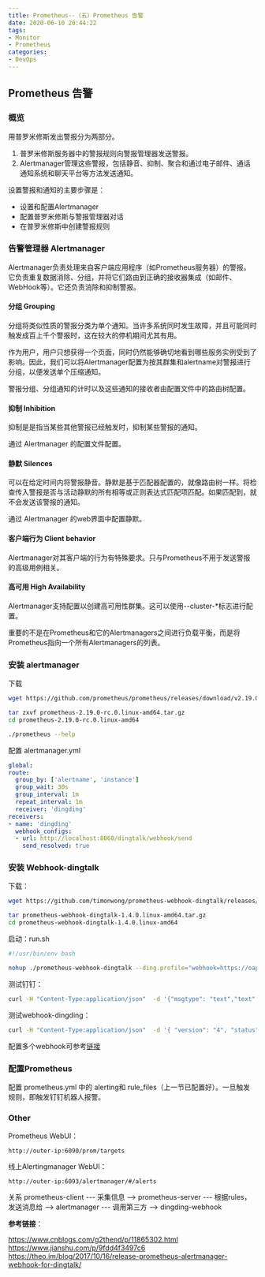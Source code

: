 ```yaml
---
title: Prometheus--（五）Prometheus 告警
date: 2020-06-10 20:44:22
tags:
- Monitor
- Prometheus
categories:
- DevOps
---
```

## Prometheus 告警

### 概览

用普罗米修斯发出警报分为两部分。

1. 普罗米修斯服务器中的警报规则向警报管理器发送警报。
2. Alertmanager管理这些警报，包括静音、抑制、聚合和通过电子邮件、通话通知系统和聊天平台等方法发送通知。

设置警报和通知的主要步骤是：
- 设置和配置Alertmanager
- 配置普罗米修斯与警报管理器对话
- 在普罗米修斯中创建警报规则

### 告警管理器 Alertmanager

Alertmanager负责处理来自客户端应用程序（如Prometheus服务器）的警报。它负责重复数据消除、分组，并将它们路由到正确的接收器集成（如邮件、WebHook等）。它还负责消除和抑制警报。

#### 分组 Grouping

分组将类似性质的警报分类为单个通知。当许多系统同时发生故障，并且可能同时触发成百上千个警报时，这在较大的停机期间尤其有用。

作为用户，用户只想获得一个页面，同时仍然能够确切地看到哪些服务实例受到了影响。因此，我们可以将Alertmanager配置为按其群集和alertname对警报进行分组，以便发送单个压缩通知。

警报分组、分组通知的计时以及这些通知的接收者由配置文件中的路由树配置。

#### 抑制 Inhibition

抑制是是指当某些其他警报已经触发时，抑制某些警报的通知。

通过 Alertmanager 的配置文件配置。

#### 静默 Silences

可以在给定时间内将警报静音。静默是基于匹配器配置的，就像路由树一样。将检查传入警报是否与活动静默的所有相等或正则表达式匹配项匹配。如果匹配到，就不会发送该警报的通知。

通过 Alertmanager 的web界面中配置静默。

#### 客户端行为 Client behavior

Alertmanager对其客户端的行为有特殊要求。只与Prometheus不用于发送警报的高级用例相关。

#### 高可用 High Availability

Alertmanager支持配置以创建高可用性群集。这可以使用--cluster-*标志进行配置。

重要的不是在Prometheus和它的Alertmanagers之间进行负载平衡，而是将Prometheus指向一个所有Alertmanagers的列表。

### 安装 alertmanager

下载
```bash
wget https://github.com/prometheus/prometheus/releases/download/v2.19.0-rc.0/prometheus-2.19.0-rc.0.linux-amd64.tar.gz

tar zxvf prometheus-2.19.0-rc.0.linux-amd64.tar.gz
cd prometheus-2.19.0-rc.0.linux-amd64

./prometheus --help
```

配置 alertmanager.yml
```yml
global:
route:
  group_by: ['alertname', 'instance']
  group_wait: 30s
  group_interval: 1m
  repeat_interval: 1m
  receiver: 'dingding'
receivers:
- name: 'dingding'
  webhook_configs:
  - url: http://localhost:8060/dingtalk/webhook/send
    send_resolved: true
```

### 安装 Webhook-dingtalk

下载：
```bash
wget https://github.com/timonwong/prometheus-webhook-dingtalk/releases/download/v1.4.0/prometheus-webhook-dingtalk-1.4.0.linux-amd64.tar.gz

tar prometheus-webhook-dingtalk-1.4.0.linux-amd64.tar.gz
cd prometheus-webhook-dingtalk-1.4.0.linux-amd64
```

启动：run.sh
```bash
#!/usr/bin/env bash

nohup ./prometheus-webhook-dingtalk --ding.profile="webhook=https://oapi.dingtalk.com/robot/send?access_token=xxxxxxxx" >/dev/null &
```

测试钉钉：
```bash
curl -H "Content-Type:application/json"  -d '{"msgtype": "text","text": {"content": "我就是我, 是不一样的烟火"}}' https://oapi.dingtalk.com/robot/send?access_token=xxxxxxxx
```

测试webhook-dingding：
```bash
curl -H "Content-Type:application/json"  -d '{ "version": "4", "status": "firing", "description":"description_content"}' http://localhost:8060/dingtalk/webhook/send
```

配置多个webhook可参考[链接](https://theo.im/blog/2017/10/16/release-prometheus-alertmanager-webhook-for-dingtalk/)

### 配置Prometheus

配置 prometheus.yml 中的 alerting和 rule_files（上一节已配置好）。一旦触发规则，即触发钉钉机器人报警。


### Other

Prometheus WebUI：
```
http://outer-ip:6090/prom/targets
```

线上Alertingmanager WebUI：
```
http://outer-ip:6093/alertmanager/#/alerts
```

关系
prometheus-client --- 采集信息 --> prometheus-server --- 根据rules，发送消息给 -—> alertmanager --- 调用第三方 -—> dingding-webhook



**参考链接**：

https://www.cnblogs.com/g2thend/p/11865302.html
https://www.jianshu.com/p/9fdd4f3497c6
https://theo.im/blog/2017/10/16/release-prometheus-alertmanager-webhook-for-dingtalk/


